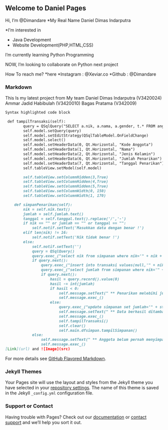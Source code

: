 ## Welcome to Daniel  Pages
Hi, I’m @Dimandare *My Real Name Daniel Dimas Indarputra

*I’m interested in 
* Java Development
*  Website Development(PHP,HTML,CSS)

 I’m currently learning Python Programming

NOW,
 I’m looking to collaborate on Python next project

How To reach me?
*here 
*Instagram : @Xeviar.co 
*Github : @Dimandare

### Markdown

This Is my latest project
from My team
Daniel Dimas Indarputra (V3420024)
Ammar Jadid Habibulah (V3420010)
Bagas Pratama (V342009)

```markdown
Syntax highlighted code block

 def tampilTransaksi(self):
        query = QSqlQuery("SELECT a.nik, a.nama, a.gender, t.* FROM anggota a, transaksi t WHERE a.nik=t.nik AND t.id_jenis=4")
        self.model.setQuery(query)
        self.model.setEditStrategy(QSqlTableModel.OnFieldChange)
        self.model.select()
        self.model.setHeaderData(0, Qt.Horizontal, "Kode Anggota")
        self.model.setHeaderData(1, Qt.Horizontal, "Nama")
        self.model.setHeaderData(2, Qt.Horizontal, "Jenis Kelamin")
        self.model.setHeaderData(6, Qt.Horizontal, "Jumlah Penarikan")
        self.model.setHeaderData(7, Qt.Horizontal, "Tanggal Penarikan")
        self.tableView.setModel(self.model)

        self.tableView.setColumnHidden(3,True)
        self.tableView.setColumnHidden(4,True)
        self.tableView.setColumnHidden(5,True)
        self.tableView.setColumnWidth(0, 150)
        self.tableView.setColumnWidth(1, 170)

    def simpanPenarikan(self):
        nik = self.nik.text()
        jumlah = self.jumlah.text()
        tanggal = self.tanggal.text().replace('/','-')
        if nik == "" or jumlah == "" or tanggal == "":
            self.notif.setText('Masukkan data dengan benar !')
        elif len(nik) != 16:
            self.notif.setText('Nik tidak benar !')
        else:
            self.notif.setText('')
            query = QSqlQuery()
            query.exec_("select nik from simpanan where nik='" + nik + "'")
            if query.next():
                query.exec_("insert into transaksi values(null,'" + nik + "','4','" + jumlah + "','" + tanggal + "')")
                query.exec_("select jumlah from simpanan where nik='" + nik + "'")
                if query.next():
                    hasil = query.record().value(0)
                    hasil -= int(jumlah)
                    if hasil < 0:
                        self.message.setText(" ** Penarikan melebihi jumlah simpanan **")
                        self.message.exec_()
                    else:
                        query.exec_("update simpanan set jumlah='" + str(hasil) + "' where nik='" + nik + "'")
                        self.message.setText(" ** Data berhasil ditambahkan ke database **")
                        self.message.exec_()
                        self.tampilTransaksi()
                        self.clear()
                        self.main.dfsimpan.tampilSimpanan()
            else:
                self.message.setText(" ** Anggota belum pernah menyimpan **")
                self.message.exec_()
[Link](url) and ![Image](src)
```

For more details see [GitHub Flavored Markdown](https://guides.github.com/features/mastering-markdown/).

### Jekyll Themes

Your Pages site will use the layout and styles from the Jekyll theme you have selected in your [repository settings](https://github.com/Dimandare/Dimandare/settings/pages). The name of this theme is saved in the Jekyll `_config.yml` configuration file.

### Support or Contact

Having trouble with Pages? Check out our [documentation](https://docs.github.com/categories/github-pages-basics/) or [contact support](https://support.github.com/contact) and we’ll help you sort it out.
